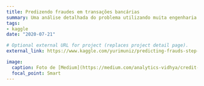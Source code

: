 ```yaml
---
title: Predizendo fraudes em transações bancárias
summary: Uma análise detalhada do problema utilizando muita engenharia e seleção de características (*features*) para lidar com dados desbalanceados e mascarados.
tags:
- kaggle
date: "2020-07-21"

# Optional external URL for project (replaces project detail page).
external_link: https://www.kaggle.com/yurimuniz/predicting-frauds-step-by-step

image:
  caption: Foto de [Medium](https://medium.com/analytics-vidhya/credit-card-fraud-detection-c66d1399c0b7)
  focal_point: Smart
---
```

